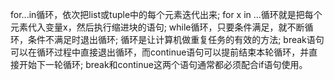 for...in循环，依次把list或tuple中的每个元素迭代出来;
for x in ...循环就是把每个元素代入变量x，然后执行缩进块的语句;
while循环，只要条件满足，就不断循环，条件不满足时退出循环;
循环是让计算机做重复任务的有效的方法;
break语句可以在循环过程中直接退出循环，而continue语句可以提前结束本轮循环，并直接开始下一轮循环;
break和continue这两个语句通常都必须配合if语句使用。
